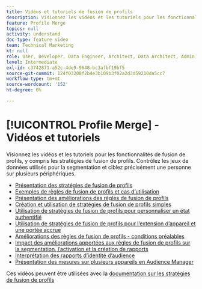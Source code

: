 ```yaml
---
title: Vidéos et tutoriels de fusion de profils
description: Visionnez les vidéos et les tutoriels pour les fonctionnalités de fusion de profils, y compris les stratégies de fusion de profils. Contrôlez les jeux de données utilisés pour la segmentation et ciblez précisément une personne sur plusieurs périphériques.
feature: Profile Merge
topics: null
activity: understand
doc-type: feature video
team: Technical Marketing
kt: null
role: User, Developer, Data Engineer, Architect, Data Architect, Admin, Leader
level: Intermediate
exl-id: c3742871-a52c-4de9-9648-bc3afbf19bf5
source-git-commit: 124f03208f2b4e3b109b3f02a2d3d59210da5cc7
workflow-type: tm+mt
source-wordcount: '152'
ht-degree: 0%

---
```


# [!UICONTROL Profile Merge] - Vidéos et tutoriels

Visionnez les vidéos et les tutoriels pour les fonctionnalités de fusion de profils, y compris les stratégies de fusion de profils. Contrôlez les jeux de données utilisés pour la segmentation et ciblez précisément une personne sur plusieurs périphériques.

* [Présentation des stratégies de fusion de profils](overview-of-profile-merge-rules.md)
* [Exemples de règles de fusion de profils et cas d’utilisation](profile-merge-rule-examples-and-use-cases.md)
* [Présentation des améliorations des règles de fusion de profils](overview-of-profile-merge-rule-enhancements.md)
* [Création et utilisation de stratégies de fusion de profils simples](creating-and-using-simple-profile-merge-rules.md)
* [Utilisation de stratégies de fusion de profils pour personnaliser un état authentifié](using-profile-merge-rules-to-personalize-in-an-authenticated-state.md)
* [Utilisation de stratégies de fusion de profils pour l’extension d’appareil et une portée accrue](using-profile-merge-rules-for-device-extension-and-increased-reach.md)
* [Améliorations des règles de fusion de profils - conditions préalables](profile-merge-rule-enhancements-pre-requisites.md)
* [Impact des améliorations apportées aux règles de fusion de profils sur la segmentation, l’activation et la création de rapports](how-profile-merge-rule-enhancements-impact-segmentation-activation-and-reporting.md)
* [Interprétation des rapports d’identité d’audience](interpret-audience-identity-reporting.md)
* [Présentation des mesures sur plusieurs appareils en Audience Manager](understanding-cross-device-metrics-in-audience-manager.md)

Ces vidéos peuvent être utilisées avec la [documentation sur les stratégies de fusion de profils](https://experienceleague.adobe.com/docs/audience-manager/user-guide/features/profile-merge-rules/merge-rules-overview.html?lang=fr)
